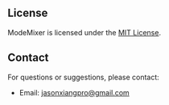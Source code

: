## License

ModeMixer is licensed under the [MIT License](https://opensource.org/licenses/MIT).

## Contact

For questions or suggestions, please contact:

- Email: jasonxiangpro@gmail.com
